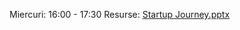 Miercuri: 16:00 - 17:30
Resurse: [Startup Journey.pptx](https://github.com/FlorinTeo/CodeSinaia-2025.src/blob/main/_Documents/Remus/Startup%20Journey.pptx)

